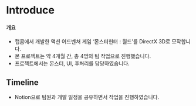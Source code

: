 # Introduce
#### 개요
* 캡콤에서 개발한 액션 어드벤쳐 게임 ‘몬스터헌터 : 월드’를 DirectX 3D로 모작합니다.
* 본 프로젝트는 약 4개월 간, 총 4명의 팀 작업으로 진행했습니다.
* 프로젝트에서는 몬스터, UI, 후처리를 담당하였습니다.

## Timeline
* Notion으로 팀원과 개발 일정을 공유하면서 작업을 진행하였습니다.
